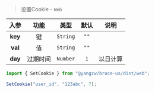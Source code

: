 > 设置Cookie - `Web`

入参|功能|类型|默认|说明
:-:|:-:|:-:|:-:|-
**key**|键|`String`|`""`
**val**|值|`String`|`""`
**day**|过期时间|`Number`|`1`|以日计算

```js
import { SetCookie } from "@yangzw/bruce-us/dist/web";

SetCookie("user_id", "123abc", 7);
```